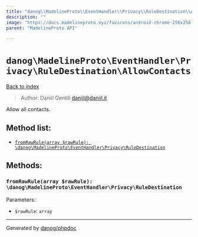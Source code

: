 ```yaml
---
title: "danog\\MadelineProto\\EventHandler\\Privacy\\RuleDestination\\AllowContacts: Allow all contacts."
description: ""
image: "https://docs.madelineproto.xyz/favicons/android-chrome-256x256.png"
parent: "MadelineProto API"

---
```

# `danog\MadelineProto\EventHandler\Privacy\RuleDestination\AllowContacts`
[Back to index](../../../../../index.html)

> Author: Daniil Gentili <daniil@daniil.it>  
  

Allow all contacts.  




## Method list:
* [`fromRawRule(array $rawRule): \danog\MadelineProto\EventHandler\Privacy\RuleDestination`](#fromrawrule-array-rawrule-danog-madelineproto-eventhandler-privacy-ruledestination)

## Methods:
### `fromRawRule(array $rawRule): \danog\MadelineProto\EventHandler\Privacy\RuleDestination`




Parameters:

* `$rawRule`: `array`   



---
Generated by [danog/phpdoc](https://phpdoc.daniil.it)
